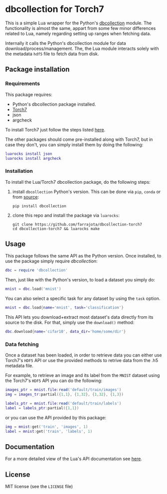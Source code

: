 # dbcollection for Torch7

This is a simple Lua wrapper for the Python's [dbcollection](https://github.com/farrajota/dbcollection) module. The functionality is almost the same, appart from some few minor differences related to Lua, namely regarding setting up ranges when fetching data.

Internally it calls the Python's dbcollection module for data download/process/management. The, the Lua module interacts solely with the metadata `hdf5` file to fetch data from disk.

## Package installation

### Requirements

This package requires:

- Python's dbcollection package installed.
- [Torch7](https://github.com/torch/torch7)
- json
- argcheck

To install Torch7 just follow the steps listed [here](http://torch.ch/docs/getting-started.html#_).

The other packages should come pre-installed along with Torch7, but in case they don't, you can simply install them by doing the following:

```lua
luarocks install json
luarocks install argcheck
```

### Installation


To install the Lua/Torch7 dbcollection package, do the following steps:

1. install `dbcollection` Python's version. This can be done via `pip`, `conda` or from [source](https://github.com/farrajota/dbcollection#package-installation):

    ```
    pip install dbcollection
    ```

2. clone this repo and install the package via `luarocks`:

    ```
    git clone https://github.com/farrajota/dbcollection-torch7
    cd dbcollection-torch7 && luarocks make
    ```


## Usage

This package follows the same API as the Python version. Once installed, to use the package simply require *dbcollection*:

```lua
dbc = require 'dbcollection'
```

Then, just like with the Python's version, to load a dataset you simply do:

```lua
mnist = dbc.load('mnist')
```

You can also select a specific task for any dataset by using the `task` option.

```lua
mnist = dbc.load{name='mnist', task='classification'}
```

This API lets you download+extract most dataset's data directly from its source to the disk. For that, simply use the `download()` method:

```lua
dbc.download{name='cifar10', data_dir='home/some/dir'}
```

### Data fetching

Once a dataset has been loaded, in order to retrieve data you can either use Torch7's `HDF5` API or use the provided methods to retrive data from the .h5 metadata file.

For example, to retrieve an image and its label from the `MNIST` dataset using the Torch7's `HDF5` API you can do the following:

```lua
images_ptr = mnist.file:read('default/train/images')
img = images_tr:partial({1,1}, {1,32}, {1,32}, {1,3})

labels_ptr = mnist.file:read('default/train/labels')
label = labels_ptr:partial({1,1})
```

or you can use the API provided by this package:

```lua
img = mnist:get('train', 'images', 1)
label = mnist:get('train', 'labels', 1)
```


## Documentation

For a more detailed view of the Lua's API documentation see [here](DOCUMENTATION.md#db.documentation).


## License

MIT license (see the `LICENSE` file)